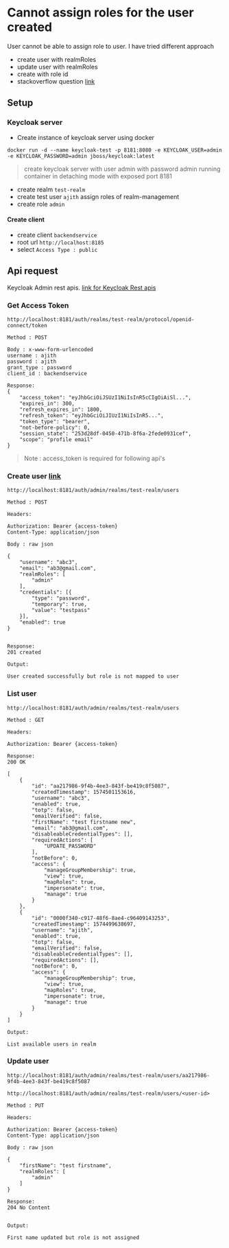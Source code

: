 # Cannot assign roles for the user created

User cannot be able to assign role to user. I have tried different approach 

* create user with realmRoles
* update user with realmRoles
* create with role id
* stackoverflow question [link](https://stackoverflow.com/questions/58668496/keycloak-admin-api-cannot-set-role-mapping-while-creating-user)

## Setup

### Keycloak server

* Create instance of keycloak server using docker

```
docker run -d --name keycloak-test -p 8181:8080 -e KEYCLOAK_USER=admin -e KEYCLOAK_PASSWORD=admin jboss/keycloak:latest
```

> create keycloak server with user admin with password admin running container in detaching mode with exposed port 8181

* create realm ```test-realm```
* create test user ```ajith``` assign roles of realm-management 
* create role ```admin```

#### Create client

* create client ```backendservice```
* root url ```http://localhost:8185```
* select ```Access Type : public```

## Api request

Keycloak Admin rest apis. [link for Keycloak Rest apis](https://www.keycloak.org/docs-api/8.0/rest-api/index.html)

### Get Access Token

```
http://localhost:8181/auth/realms/test-realm/protocol/openid-connect/token

Method : POST

Body : x-www-form-urlencoded
username : ajith
password : ajith
grant_type : password
client_id : backendservice

Response: 
{
    "access_token": "eyJhbGciOiJSUzI1NiIsInR5cCIgOiAiSl...",
    "expires_in": 300,
    "refresh_expires_in": 1800,
    "refresh_token": "eyJhbGciOiJIUzI1NiIsInR5...",
    "token_type": "bearer",
    "not-before-policy": 0,
    "session_state": "253d28df-0450-471b-8f6a-2fede0931cef",
    "scope": "profile email"
}
```

> Note : access_token is required for following api's

### Create user [link](https://www.keycloak.org/docs-api/8.0/rest-api/index.html#_users_resource)

```
http://localhost:8181/auth/admin/realms/test-realm/users

Method : POST

Headers: 

Authorization: Bearer {access-token}
Content-Type: application/json

Body : raw json

{
	"username": "abc3",
	"email": "ab3@gmail.com",
	"realmRoles": [
		"admin"
	],
	"credentials": [{
		"type": "password",
		"temporary": true,
		"value": "testpass"
	}],
	"enabled": true
}


Response: 
201 created

Output: 

User created successfully but role is not mapped to user
```

### List user

```
http://localhost:8181/auth/admin/realms/test-realm/users

Method : GET

Headers: 

Authorization: Bearer {access-token}

Response: 
200 OK

[
    {
        "id": "aa217986-9f4b-4ee3-843f-be419c8f5087",
        "createdTimestamp": 1574501153616,
        "username": "abc3",
        "enabled": true,
        "totp": false,
        "emailVerified": false,
        "firstName": "test firstname new",
        "email": "ab3@gmail.com",
        "disableableCredentialTypes": [],
        "requiredActions": [
            "UPDATE_PASSWORD"
        ],
        "notBefore": 0,
        "access": {
            "manageGroupMembership": true,
            "view": true,
            "mapRoles": true,
            "impersonate": true,
            "manage": true
        }
    },
    {
        "id": "0000f340-c917-48f6-8ae4-c96409143253",
        "createdTimestamp": 1574499638697,
        "username": "ajith",
        "enabled": true,
        "totp": false,
        "emailVerified": false,
        "disableableCredentialTypes": [],
        "requiredActions": [],
        "notBefore": 0,
        "access": {
            "manageGroupMembership": true,
            "view": true,
            "mapRoles": true,
            "impersonate": true,
            "manage": true
        }
    }
]

Output: 

List available users in realm
```

### Update user

```
http://localhost:8181/auth/admin/realms/test-realm/users/aa217986-9f4b-4ee3-843f-be419c8f5087

http://localhost:8181/auth/admin/realms/test-realm/users/<user-id>

Method : PUT

Headers: 

Authorization: Bearer {access-token}
Content-Type: application/json

Body : raw json

{
	"firstName": "test firstname",
	"realmRoles": [
		"admin"
	]
}

Response: 
204 No Content


Output: 

First name updated but role is not assigned
```


